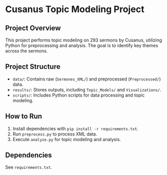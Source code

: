 # Cusanus Topic Modeling Project

## Project Overview

This project performs topic modeling on 293 sermons by Cusanus, utilizing Python for preprocessing and analysis. The goal is to identify key themes across the sermons.

## Project Structure

- `data/`: Contains raw (`Sermones_XML/`) and preprocessed (`Preprocessed/`) data.
- `results/`: Stores outputs, including `Topic_Models/` and `Visualizations/`.
- `scripts/`: Includes Python scripts for data processing and topic modeling.

## How to Run

1. Install dependencies with `pip install -r requirements.txt`.
2. Run `preprocess.py` to process XML data.
3. Execute `analyze.py` for topic modeling and analysis.

## Dependencies

See `requirements.txt`.
